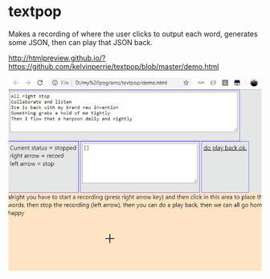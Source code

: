 # textpop

Makes a  recording of where the user clicks to output each word, generates some JSON, then can play that JSON back.

http://htmlpreview.github.io/?https://github.com/kelvinperrie/textpop/blob/master/demo.html


![example 1](example1.gif?raw=true "example 1")
